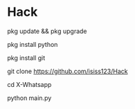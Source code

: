 # Hack
pkg update && pkg upgrade

pkg install python

pkg install git

git clone https://github.com/isiss123/Hack

cd X-Whatsapp

python main.py
